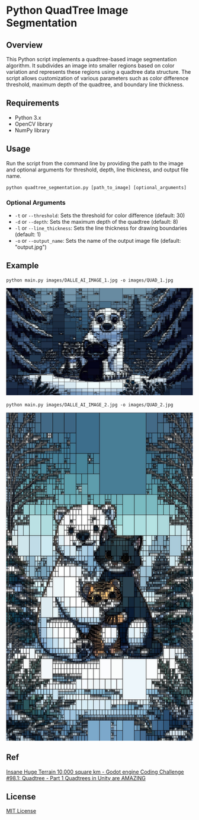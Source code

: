# Python QuadTree Image Segmentation

## Overview

This Python script implements a quadtree-based image segmentation algorithm. It subdivides an image into smaller regions based on color variation and represents these regions using a quadtree data structure. The script allows customization of various parameters such as color difference threshold, maximum depth of the quadtree, and boundary line thickness.

## Requirements

- Python 3.x
- OpenCV library
- NumPy library

## Usage

Run the script from the command line by providing the path to the image and optional arguments for threshold, depth, line thickness, and output file name.

```
python quadtree_segmentation.py [path_to_image] [optional_arguments]
```

### Optional Arguments

- `-t` or `--threshold`: Sets the threshold for color difference (default: 30)
- `-d` or `--depth`: Sets the maximum depth of the quadtree (default: 8)
- `-l` or `--line_thickness`: Sets the line thickness for drawing boundaries (default: 1)
- `-o` or `--output_name`: Sets the name of the output image file (default: "output.jpg")

## Example

```
python main.py images/DALLE_AI_IMAGE_1.jpg -o images/QUAD_1.jpg
```

<!-- readme image-->

![](/images/QUAD_1.jpg)

```
python main.py images/DALLE_AI_IMAGE_2.jpg -o images/QUAD_2.jpg
```

<!-- readme image-->

![](/images/QUAD_2.jpg)

## Ref

[ Insane Huge Terrain 10,000 square km - Godot engine ](https://www.youtube.com/watch?v=nFzaRfreD_o)
[ Coding Challenge #98.1: Quadtree - Part 1 ](https://www.youtube.com/watch?v=OJxEcs0w_kE)
[ Quadtrees in Unity are AMAZING ](https://www.youtube.com/watch?v=OquPzambxFA)

## License

[MIT License](LICENSE)
